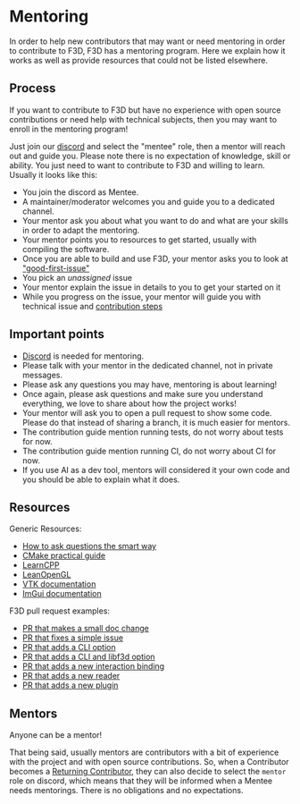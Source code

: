 # Mentoring

In order to help new contributors that may want or need mentoring in order to contribute to F3D,
F3D has a mentoring program. Here we explain how it works as well as provide resources that could not be listed elsewhere.

## Process

If you want to contribute to F3D but have no experience with open source contributions or need help with technical subjects,
then you may want to enroll in the mentoring program!

Just join our [discord](https://discord.f3d.app) and select the "mentee" role, then a mentor will reach out and guide you.
Please note there is no expectation of knowledge, skill or ability. You just need to want to contribute to F3D and willing to learn.
Usually it looks like this:

- You join the discord as Mentee.
- A maintainer/moderator welcomes you and guide you to a dedicated channel.
- Your mentor ask you about what you want to do and what are your skills in order to adapt the mentoring.
- Your mentor points you to resources to get started, usually with compiling the software.
- Once you are able to build and use F3D, your mentor asks you to look at ["good-first-issue"](https://github.com/f3d-app/f3d/issues?q=is%3Aopen+is%3Aissue+label%3A%22good+first+issue%22)
- You pick an _unassigned_ issue
- Your mentor explain the issue in details to you to get your started on it
- While you progress on the issue, your mentor will guide you with technical issue and [contribution steps](../../CONTRIBUTING.md)

## Important points

- [Discord](https://discord.f3d.app) is needed for mentoring.
- Please talk with your mentor in the dedicated channel, not in private messages.
- Please ask any questions you may have, mentoring is about learning!
- Once again, please ask questions and make sure you understand everything, we love to share about how the project works!
- Your mentor will ask you to open a pull request to show some code. Please do that instead of sharing a branch, it is much easier for mentors.
- The contribution guide mention running tests, do not worry about tests for now.
- The contribution guide mention running CI, do not worry about CI for now.
- If you use AI as a dev tool, mentors will considered it your own code and you should be able to explain what it does.

## Resources

Generic Resources:

- [How to ask questions the smart way](http://www.catb.org/esr/faqs/smart-questions.html)
- [CMake practical guide](https://crascit.com/professional-cmake/)
- [LearnCPP](https://www.learncpp.com/)
- [LeanOpenGL](https://learnopengl.com/)
- [VTK documentation](https://docs.vtk.org/en/latest/)
- [ImGui documentation](https://github.com/ocornut/imgui/wiki/)

F3D pull request examples:

- [PR that makes a small doc change](https://github.com/f3d-app/f3d/pull/2450)
- [PR that fixes a simple issue](https://github.com/f3d-app/f3d/pull/2397)
- [PR that adds a CLI option](https://github.com/f3d-app/f3d/pull/2402)
- [PR that adds a CLI and libf3d option](https://github.com/f3d-app/f3d/pull/2181)
- [PR that adds a new interaction binding](https://github.com/f3d-app/f3d/pull/2404)
- [PR that adds a new reader](https://github.com/f3d-app/f3d/pull/1579)
- [PR that adds a new plugin](https://github.com/f3d-app/f3d/pull/1128)

## Mentors

Anyone can be a mentor!

That being said, usually mentors are contributors with a bit of experience with the project and with open source contributions.
So, when a Contributor becomes a [Returning Contributor](./GOVERNANCE.md#12-returning-contributors), they can also decide to select the `mentor`
role on discord, which means that they will be informed when a Mentee needs mentorings. There is no obligations and no expectations.
